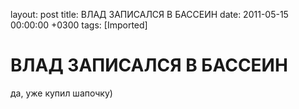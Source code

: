 layout: post
title: ВЛАД ЗАПИСАЛСЯ В БАССЕИН
date: 2011-05-15 00:00:00 +0300
tags: [Imported]
# ВЛАД ЗАПИСАЛСЯ В БАССЕИН

да, уже купил шапочку)